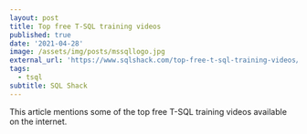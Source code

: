 ```yaml
---
layout: post
title: Top free T-SQL training videos
published: true
date: '2021-04-28'
image: /assets/img/posts/mssqllogo.jpg
external_url: 'https://www.sqlshack.com/top-free-t-sql-training-videos/'
tags:
  - tsql
subtitle: SQL Shack
---
```

This article mentions some of the top free T-SQL training videos available on the internet.
